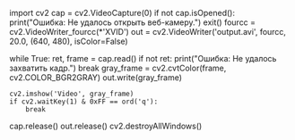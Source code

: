 import cv2
cap = cv2.VideoCapture(0)
if not cap.isOpened():
    print("Ошибка: Не удалось открыть веб-камеру.")
    exit()
fourcc = cv2.VideoWriter_fourcc(*'XVID')
out = cv2.VideoWriter('output.avi', fourcc, 20.0, (640, 480), isColor=False)

while True:
    ret, frame = cap.read()
    if not ret:
        print("Ошибка: Не удалось захватить кадр.")
        break
    gray_frame = cv2.cvtColor(frame, cv2.COLOR_BGR2GRAY)
    out.write(gray_frame)

    cv2.imshow('Video', gray_frame)
    if cv2.waitKey(1) & 0xFF == ord('q'):
        break
cap.release()
out.release()
cv2.destroyAllWindows()
